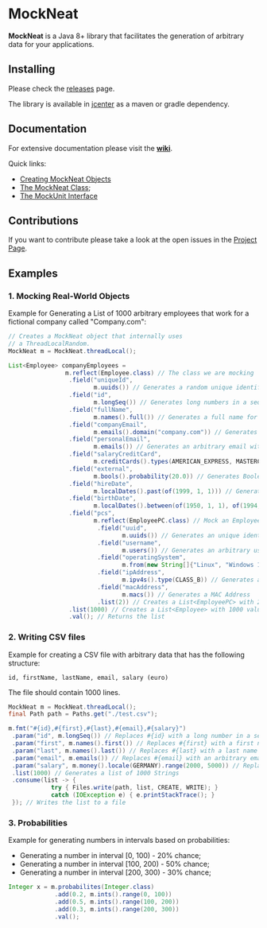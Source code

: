 # MockNeat

**MockNeat** is a Java 8+ library that facilitates the generation of arbitrary data for your applications. 

## Installing

Please check the [releases](https://github.com/nomemory/mockneat/releases) page. 

The library is available in [jcenter](https://bintray.com/nomemory/maven/mockneat) as a maven or gradle dependency.

## Documentation 

For extensive documentation please visit the **[wiki](https://github.com/nomemory/mockneat/wiki)**. 

Quick links: 

- [Creating MockNeat Objects](https://github.com/nomemory/mockneat/wiki/Creating--a-MockNeat-object)
- [The MockNeat Class](https://github.com/nomemory/mockneat/wiki/MockNeat);
- [The MockUnit Interface](https://github.com/nomemory/mockneat/wiki/MockUnits)

## Contributions

If you want to contribute please take a look at the open issues in the [Project Page](https://github.com/nomemory/mockneat/projects/1).

## Examples

### 1. Mocking Real-World Objects

Example for Generating a List<Employee> of 1000 arbitrary employees that work for a fictional company called "Company.com":

```java
// Creates a MockNeat object that internally uses
// a ThreadLocalRandom.
MockNeat m = MockNeat.threadLocal();

List<Employee> companyEmployees =
                m.reflect(Employee.class) // The class we are mocking
                 .field("uniqueId",
                        m.uuids()) // Generates a random unique identifier
                 .field("id",
                        m.longSeq()) // Generates long numbers in a sequence
                 .field("fullName",
                        m.names().full()) // Generates a full name for the employer
                 .field("companyEmail",
                        m.emails().domain("company.com")) // Generates a company email with a given domain
                 .field("personalEmail",
                        m.emails()) // Generates an arbitrary email without domain constraints
                 .field("salaryCreditCard",
                        m.creditCards().types(AMERICAN_EXPRESS, MASTERCARD)) // Generate credit card numbers of 'types'
                 .field("external",
                        m.bools().probability(20.0)) // Generates Boolean values with 20% probability of obtaining True
                 .field("hireDate",
                        m.localDates().past(of(1999, 1, 1))) // Generatest a date in the past, but greater than 01.01.1987
                 .field("birthDate",
                        m.localDates().between(of(1950, 1, 1), of(1994, 1, 1))) // Generates a data in the given range
                 .field("pcs",
                        m.reflect(EmployeePC.class) // Mock an EmployeePC object
                         .field("uuid",
                                m.uuids()) // Generates an unique identifier
                         .field("username",
                                m.users()) // Generates an arbitrary username
                         .field("operatingSystem",
                                m.from(new String[]{"Linux", "Windows 10", "Windows 8"})) // Randomly selects an OS from the given List
                         .field("ipAddress",
                                m.ipv4s().type(CLASS_B)) // Generates a CLASS B IPv4 Address
                         .field("macAddress",
                                m.macs()) // Generates a MAC Address
                         .list(2)) // Creates a List<EmployeePC> with 2 values
                 .list(1000) // Creates a List<Employee> with 1000 values
                 .val(); // Returns the list
```

### 2. Writing CSV files

Example for creating a CSV file with arbitrary data that has the following structure:

`id, firstName, lastName, email, salary (euro)`

The file should contain 1000 lines.

```java
MockNeat m = MockNeat.threadLocal();
final Path path = Paths.get("./test.csv");

m.fmt("#{id},#{first},#{last},#{email},#{salary}")
 .param("id", m.longSeq()) // Replaces #{id} with a long number in a sequence
 .param("first", m.names().first()) // Replaces #{first} with a first name 
 .param("last", m.names().last()) // Replaces #{last} with a last name
 .param("email", m.emails()) // Replaces #{email} with an arbitrary email 
 .param("salary", m.money().locale(GERMANY).range(2000, 5000)) // Replace #{salary} with a sum of money (EUR) in the given range
 .list(1000) // Generates a list of 1000 Strings 
 .consume(list -> { 
            try { Files.write(path, list, CREATE, WRITE); }
            catch (IOException e) { e.printStackTrace(); }
 }); // Writes the list to a file
```

### 3. Probabilities

Example for generating numbers in intervals based on probabilities: 
- Generating a number in interval [0, 100) - 20% chance;
- Generating a number in interval [100, 200) - 50% chance;
- Generating a number in interval [200, 300) - 30% chance;

```java
Integer x = m.probabilites(Integer.class)
             .add(0.2, m.ints().range(0, 100))
             .add(0.5, m.ints().range(100, 200))
             .add(0.3, m.ints().range(200, 300))
             .val();
```

